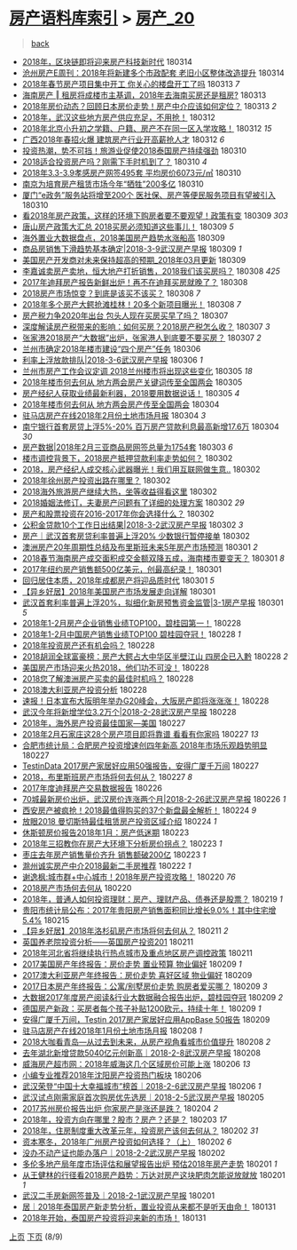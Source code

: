 [房产语料库索引](../../README.md)  > [房产_20](房产_20.md)
====
> [back](../README.md)

- [2018年，区块链即将迎来房产科技新时代](http://jkwz.applinzi.com/ittc/7080270776463000582.html#2018%E5%B9%B4%EF%BC%8C%E5%8C%BA%E5%9D%97%E9%93%BE%E5%8D%B3%E5%B0%86%E8%BF%8E%E6%9D%A5%E6%88%BF%E4%BA%A7%E7%A7%91%E6%8A%80%E6%96%B0%E6%97%B6%E4%BB%A3) 180314  
- [沧州房产E周刊：2018年将新建多个市政配套 老旧小区整体改造提升](http://jkwz.applinzi.com/ittc/7080248177934730250.html#%E6%B2%A7%E5%B7%9E%E6%88%BF%E4%BA%A7E%E5%91%A8%E5%88%8A%EF%BC%9A2018%E5%B9%B4%E5%B0%86%E6%96%B0%E5%BB%BA%E5%A4%9A%E4%B8%AA%E5%B8%82%E6%94%BF%E9%85%8D%E5%A5%97+%E8%80%81%E6%97%A7%E5%B0%8F%E5%8C%BA%E6%95%B4%E4%BD%93%E6%94%B9%E9%80%A0%E6%8F%90%E5%8D%87) 180314  
- [2018年春节房产项目集中开工 你关心的楼盘开工了吗](http://jkwz.applinzi.com/ittc/7079991271148225542.html#2018%E5%B9%B4%E6%98%A5%E8%8A%82%E6%88%BF%E4%BA%A7%E9%A1%B9%E7%9B%AE%E9%9B%86%E4%B8%AD%E5%BC%80%E5%B7%A5+%E4%BD%A0%E5%85%B3%E5%BF%83%E7%9A%84%E6%A5%BC%E7%9B%98%E5%BC%80%E5%B7%A5%E4%BA%86%E5%90%97) 180313 *7* 
- [海南房产 ‖ 租房将成楼市主基调，2018年去海南买房还是租房?](http://jkwz.applinzi.com/ittc/7079972819318604807.html#%E6%B5%B7%E5%8D%97%E6%88%BF%E4%BA%A7+%E2%80%96+%E7%A7%9F%E6%88%BF%E5%B0%86%E6%88%90%E6%A5%BC%E5%B8%82%E4%B8%BB%E5%9F%BA%E8%B0%83%EF%BC%8C2018%E5%B9%B4%E5%8E%BB%E6%B5%B7%E5%8D%97%E4%B9%B0%E6%88%BF%E8%BF%98%E6%98%AF%E7%A7%9F%E6%88%BF%3F) 180313  
- [2018年房价动态？回顾日本房价走势！房产中介应该如何定位？](http://jkwz.applinzi.com/ittc/7079958170644775947.html#2018%E5%B9%B4%E6%88%BF%E4%BB%B7%E5%8A%A8%E6%80%81%EF%BC%9F%E5%9B%9E%E9%A1%BE%E6%97%A5%E6%9C%AC%E6%88%BF%E4%BB%B7%E8%B5%B0%E5%8A%BF%EF%BC%81%E6%88%BF%E4%BA%A7%E4%B8%AD%E4%BB%8B%E5%BA%94%E8%AF%A5%E5%A6%82%E4%BD%95%E5%AE%9A%E4%BD%8D%EF%BC%9F) 180313 *2* 
- [2018年，武汉这些地方房产供应充足，不用抢！](http://jkwz.applinzi.com/ittc/7079647149573014534.html#2018%E5%B9%B4%EF%BC%8C%E6%AD%A6%E6%B1%89%E8%BF%99%E4%BA%9B%E5%9C%B0%E6%96%B9%E6%88%BF%E4%BA%A7%E4%BE%9B%E5%BA%94%E5%85%85%E8%B6%B3%EF%BC%8C%E4%B8%8D%E7%94%A8%E6%8A%A2%EF%BC%81) 180312  
- [2018年北京小升初之学籍、户籍、房产不在同一区入学攻略！](http://jkwz.applinzi.com/ittc/7079582330014663691.html#2018%E5%B9%B4%E5%8C%97%E4%BA%AC%E5%B0%8F%E5%8D%87%E5%88%9D%E4%B9%8B%E5%AD%A6%E7%B1%8D%E3%80%81%E6%88%B7%E7%B1%8D%E3%80%81%E6%88%BF%E4%BA%A7%E4%B8%8D%E5%9C%A8%E5%90%8C%E4%B8%80%E5%8C%BA%E5%85%A5%E5%AD%A6%E6%94%BB%E7%95%A5%EF%BC%81) 180312 *15* 
- [广西2018年春招火爆 建筑房产行业开高薪抢人才](http://jkwz.applinzi.com/ittc/7079377902133314570.html#%E5%B9%BF%E8%A5%BF2018%E5%B9%B4%E6%98%A5%E6%8B%9B%E7%81%AB%E7%88%86+%E5%BB%BA%E7%AD%91%E6%88%BF%E4%BA%A7%E8%A1%8C%E4%B8%9A%E5%BC%80%E9%AB%98%E8%96%AA%E6%8A%A2%E4%BA%BA%E6%89%8D) 180312 *6* 
- [投资热潮，势不可挡！旅游业促使2018泰国房产持续强劲](http://jkwz.applinzi.com/ittc/7078853794509358087.html#%E6%8A%95%E8%B5%84%E7%83%AD%E6%BD%AE%EF%BC%8C%E5%8A%BF%E4%B8%8D%E5%8F%AF%E6%8C%A1%EF%BC%81%E6%97%85%E6%B8%B8%E4%B8%9A%E4%BF%83%E4%BD%BF2018%E6%B3%B0%E5%9B%BD%E6%88%BF%E4%BA%A7%E6%8C%81%E7%BB%AD%E5%BC%BA%E5%8A%B2) 180310  
- [2018适合投资房产吗？刚需下手时机到了？](http://jkwz.applinzi.com/ittc/7078841932396889098.html#2018%E9%80%82%E5%90%88%E6%8A%95%E8%B5%84%E6%88%BF%E4%BA%A7%E5%90%97%EF%BC%9F%E5%88%9A%E9%9C%80%E4%B8%8B%E6%89%8B%E6%97%B6%E6%9C%BA%E5%88%B0%E4%BA%86%EF%BC%9F) 180310 *4* 
- [2018年3.3-3.9孝感房产网签495套 平均房价6073元/㎡](http://jkwz.applinzi.com/ittc/7078792399742829585.html#2018%E5%B9%B43.3-3.9%E5%AD%9D%E6%84%9F%E6%88%BF%E4%BA%A7%E7%BD%91%E7%AD%BE495%E5%A5%97+%E5%B9%B3%E5%9D%87%E6%88%BF%E4%BB%B76073%E5%85%83%2F%E3%8E%A1) 180310  
- [南京为培育房产租赁市场今年“牺牲”200多亿](http://jkwz.applinzi.com/ittc/7078782317546177552.html#%E5%8D%97%E4%BA%AC%E4%B8%BA%E5%9F%B9%E8%82%B2%E6%88%BF%E4%BA%A7%E7%A7%9F%E8%B5%81%E5%B8%82%E5%9C%BA%E4%BB%8A%E5%B9%B4%E2%80%9C%E7%89%BA%E7%89%B2%E2%80%9D200%E5%A4%9A%E4%BA%BF) 180310  
- [厦门“e政务”服务站将增至200个 医社保、房产等便民服务项目有望被引入](http://jkwz.applinzi.com/ittc/7078762526101996551.html#%E5%8E%A6%E9%97%A8%E2%80%9Ce%E6%94%BF%E5%8A%A1%E2%80%9D%E6%9C%8D%E5%8A%A1%E7%AB%99%E5%B0%86%E5%A2%9E%E8%87%B3200%E4%B8%AA+%E5%8C%BB%E7%A4%BE%E4%BF%9D%E3%80%81%E6%88%BF%E4%BA%A7%E7%AD%89%E4%BE%BF%E6%B0%91%E6%9C%8D%E5%8A%A1%E9%A1%B9%E7%9B%AE%E6%9C%89%E6%9C%9B%E8%A2%AB%E5%BC%95%E5%85%A5) 180310  
- [看2018年房产政策，这样的环境下购房者要不要观望！政策有变](http://jkwz.applinzi.com/ittc/7078569874362467338.html#%E7%9C%8B2018%E5%B9%B4%E6%88%BF%E4%BA%A7%E6%94%BF%E7%AD%96%EF%BC%8C%E8%BF%99%E6%A0%B7%E7%9A%84%E7%8E%AF%E5%A2%83%E4%B8%8B%E8%B4%AD%E6%88%BF%E8%80%85%E8%A6%81%E4%B8%8D%E8%A6%81%E8%A7%82%E6%9C%9B%EF%BC%81%E6%94%BF%E7%AD%96%E6%9C%89%E5%8F%98) 180309 *303* 
- [唐山房产政策大汇总 2018买房必须知道这些事儿！](http://jkwz.applinzi.com/ittc/7078469040366683153.html#%E5%94%90%E5%B1%B1%E6%88%BF%E4%BA%A7%E6%94%BF%E7%AD%96%E5%A4%A7%E6%B1%87%E6%80%BB+2018%E4%B9%B0%E6%88%BF%E5%BF%85%E9%A1%BB%E7%9F%A5%E9%81%93%E8%BF%99%E4%BA%9B%E4%BA%8B%E5%84%BF%EF%BC%81) 180309 *5* 
- [海外置业大数据盘点，2018美国房产趋势水涨船高](http://jkwz.applinzi.com/ittc/7078407615778653190.html#%E6%B5%B7%E5%A4%96%E7%BD%AE%E4%B8%9A%E5%A4%A7%E6%95%B0%E6%8D%AE%E7%9B%98%E7%82%B9%EF%BC%8C2018%E7%BE%8E%E5%9B%BD%E6%88%BF%E4%BA%A7%E8%B6%8B%E5%8A%BF%E6%B0%B4%E6%B6%A8%E8%88%B9%E9%AB%98) 180309  
- [商品房销售下滑趋势基本确定|2018-3-9武汉房产早报](http://jkwz.applinzi.com/ittc/7078390303457543174.html#%E5%95%86%E5%93%81%E6%88%BF%E9%94%80%E5%94%AE%E4%B8%8B%E6%BB%91%E8%B6%8B%E5%8A%BF%E5%9F%BA%E6%9C%AC%E7%A1%AE%E5%AE%9A%7C2018-3-9%E6%AD%A6%E6%B1%89%E6%88%BF%E4%BA%A7%E6%97%A9%E6%8A%A5) 180309 *1* 
- [美国房产开发商对未来保持超高的预期_2018年03月更新](http://jkwz.applinzi.com/ittc/7078262634636116999.html#%E7%BE%8E%E5%9B%BD%E6%88%BF%E4%BA%A7%E5%BC%80%E5%8F%91%E5%95%86%E5%AF%B9%E6%9C%AA%E6%9D%A5%E4%BF%9D%E6%8C%81%E8%B6%85%E9%AB%98%E7%9A%84%E9%A2%84%E6%9C%9F_2018%E5%B9%B403%E6%9C%88%E6%9B%B4%E6%96%B0) 180309  
- [李嘉诚卖房产卖地，恒大地产打折销售，2018我们该买房吗？](http://jkwz.applinzi.com/ittc/7078211660869534731.html#%E6%9D%8E%E5%98%89%E8%AF%9A%E5%8D%96%E6%88%BF%E4%BA%A7%E5%8D%96%E5%9C%B0%EF%BC%8C%E6%81%92%E5%A4%A7%E5%9C%B0%E4%BA%A7%E6%89%93%E6%8A%98%E9%94%80%E5%94%AE%EF%BC%8C2018%E6%88%91%E4%BB%AC%E8%AF%A5%E4%B9%B0%E6%88%BF%E5%90%97%EF%BC%9F) 180308 *425* 
- [2017年迪拜房产报告新鲜出炉！再不在迪拜买房就晚了？](http://jkwz.applinzi.com/ittc/7078166990013596689.html#2017%E5%B9%B4%E8%BF%AA%E6%8B%9C%E6%88%BF%E4%BA%A7%E6%8A%A5%E5%91%8A%E6%96%B0%E9%B2%9C%E5%87%BA%E7%82%89%EF%BC%81%E5%86%8D%E4%B8%8D%E5%9C%A8%E8%BF%AA%E6%8B%9C%E4%B9%B0%E6%88%BF%E5%B0%B1%E6%99%9A%E4%BA%86%EF%BC%9F) 180308  
- [2018房产市场惊变？到底是该买不该买？](http://jkwz.applinzi.com/ittc/7075933864122123274.html#2018%E6%88%BF%E4%BA%A7%E5%B8%82%E5%9C%BA%E6%83%8A%E5%8F%98%EF%BC%9F%E5%88%B0%E5%BA%95%E6%98%AF%E8%AF%A5%E4%B9%B0%E4%B8%8D%E8%AF%A5%E4%B9%B0%EF%BC%9F) 180308 *7* 
- [2018年多个房产大鳄抢滩桂林！20多个新项目曝光！](http://jkwz.applinzi.com/ittc/7078032718694974475.html#2018%E5%B9%B4%E5%A4%9A%E4%B8%AA%E6%88%BF%E4%BA%A7%E5%A4%A7%E9%B3%84%E6%8A%A2%E6%BB%A9%E6%A1%82%E6%9E%97%EF%BC%8120%E5%A4%9A%E4%B8%AA%E6%96%B0%E9%A1%B9%E7%9B%AE%E6%9B%9D%E5%85%89%EF%BC%81) 180308 *7* 
- [房产税力争2020年出台 包头人现在买房买早了吗？](http://jkwz.applinzi.com/ittc/7077853550590034960.html#%E6%88%BF%E4%BA%A7%E7%A8%8E%E5%8A%9B%E4%BA%892020%E5%B9%B4%E5%87%BA%E5%8F%B0+%E5%8C%85%E5%A4%B4%E4%BA%BA%E7%8E%B0%E5%9C%A8%E4%B9%B0%E6%88%BF%E4%B9%B0%E6%97%A9%E4%BA%86%E5%90%97%EF%BC%9F) 180307  
- [深度解读房产税带来的影响：如何买房？2018房产税怎么收？](http://jkwz.applinzi.com/ittc/7077754504064009232.html#%E6%B7%B1%E5%BA%A6%E8%A7%A3%E8%AF%BB%E6%88%BF%E4%BA%A7%E7%A8%8E%E5%B8%A6%E6%9D%A5%E7%9A%84%E5%BD%B1%E5%93%8D%EF%BC%9A%E5%A6%82%E4%BD%95%E4%B9%B0%E6%88%BF%EF%BC%9F2018%E6%88%BF%E4%BA%A7%E7%A8%8E%E6%80%8E%E4%B9%88%E6%94%B6%EF%BC%9F) 180307 *3* 
- [张家港2018房产“大数据”出炉，张家港人到底要不要买房？](http://jkwz.applinzi.com/ittc/7077690940804580368.html#%E5%BC%A0%E5%AE%B6%E6%B8%AF2018%E6%88%BF%E4%BA%A7%E2%80%9C%E5%A4%A7%E6%95%B0%E6%8D%AE%E2%80%9D%E5%87%BA%E7%82%89%EF%BC%8C%E5%BC%A0%E5%AE%B6%E6%B8%AF%E4%BA%BA%E5%88%B0%E5%BA%95%E8%A6%81%E4%B8%8D%E8%A6%81%E4%B9%B0%E6%88%BF%EF%BC%9F) 180307 *2* 
- [兰州市确定2018年楼市建设“四个房产”任务](http://jkwz.applinzi.com/ittc/7077286547403834378.html#%E5%85%B0%E5%B7%9E%E5%B8%82%E7%A1%AE%E5%AE%9A2018%E5%B9%B4%E6%A5%BC%E5%B8%82%E5%BB%BA%E8%AE%BE%E2%80%9C%E5%9B%9B%E4%B8%AA%E6%88%BF%E4%BA%A7%E2%80%9D%E4%BB%BB%E5%8A%A1) 180306  
- [利率上浮放款排队|2018-3-6武汉房产早报](http://jkwz.applinzi.com/ittc/7077275755732272138.html#%E5%88%A9%E7%8E%87%E4%B8%8A%E6%B5%AE%E6%94%BE%E6%AC%BE%E6%8E%92%E9%98%9F%7C2018-3-6%E6%AD%A6%E6%B1%89%E6%88%BF%E4%BA%A7%E6%97%A9%E6%8A%A5) 180306 *1* 
- [兰州市房产工作会议定调 2018兰州楼市将出现这些变化](http://jkwz.applinzi.com/ittc/7077132786362483729.html#%E5%85%B0%E5%B7%9E%E5%B8%82%E6%88%BF%E4%BA%A7%E5%B7%A5%E4%BD%9C%E4%BC%9A%E8%AE%AE%E5%AE%9A%E8%B0%83+2018%E5%85%B0%E5%B7%9E%E6%A5%BC%E5%B8%82%E5%B0%86%E5%87%BA%E7%8E%B0%E8%BF%99%E4%BA%9B%E5%8F%98%E5%8C%96) 180305 *18* 
- [2018年楼市何去何从 地方两会房产关键词传至全国两会](http://jkwz.applinzi.com/ittc/7077021601277412358.html#2018%E5%B9%B4%E6%A5%BC%E5%B8%82%E4%BD%95%E5%8E%BB%E4%BD%95%E4%BB%8E+%E5%9C%B0%E6%96%B9%E4%B8%A4%E4%BC%9A%E6%88%BF%E4%BA%A7%E5%85%B3%E9%94%AE%E8%AF%8D%E4%BC%A0%E8%87%B3%E5%85%A8%E5%9B%BD%E4%B8%A4%E4%BC%9A) 180305  
- [房产经纪人获取业绩最新利器，2018要用数据说话！](http://jkwz.applinzi.com/ittc/7076920347662484487.html#%E6%88%BF%E4%BA%A7%E7%BB%8F%E7%BA%AA%E4%BA%BA%E8%8E%B7%E5%8F%96%E4%B8%9A%E7%BB%A9%E6%9C%80%E6%96%B0%E5%88%A9%E5%99%A8%EF%BC%8C2018%E8%A6%81%E7%94%A8%E6%95%B0%E6%8D%AE%E8%AF%B4%E8%AF%9D%EF%BC%81) 180305 *4* 
- [2018年楼市何去何从 地方两会房产传至全国两会](http://jkwz.applinzi.com/ittc/7076716172429231114.html#2018%E5%B9%B4%E6%A5%BC%E5%B8%82%E4%BD%95%E5%8E%BB%E4%BD%95%E4%BB%8E+%E5%9C%B0%E6%96%B9%E4%B8%A4%E4%BC%9A%E6%88%BF%E4%BA%A7%E4%BC%A0%E8%87%B3%E5%85%A8%E5%9B%BD%E4%B8%A4%E4%BC%9A) 180304  
- [驻马店房产在线2018年2月份土地市场月报](http://jkwz.applinzi.com/ittc/7076678915676701703.html#%E9%A9%BB%E9%A9%AC%E5%BA%97%E6%88%BF%E4%BA%A7%E5%9C%A8%E7%BA%BF2018%E5%B9%B42%E6%9C%88%E4%BB%BD%E5%9C%9F%E5%9C%B0%E5%B8%82%E5%9C%BA%E6%9C%88%E6%8A%A5) 180304 *3* 
- [南宁银行首套房贷上浮5%-20% 百万房产贷款利息最高新增17.6万](http://jkwz.applinzi.com/ittc/7075937012714832913.html#%E5%8D%97%E5%AE%81%E9%93%B6%E8%A1%8C%E9%A6%96%E5%A5%97%E6%88%BF%E8%B4%B7%E4%B8%8A%E6%B5%AE5%25-20%25+%E7%99%BE%E4%B8%87%E6%88%BF%E4%BA%A7%E8%B4%B7%E6%AC%BE%E5%88%A9%E6%81%AF%E6%9C%80%E9%AB%98%E6%96%B0%E5%A2%9E17.6%E4%B8%87) 180304 *30* 
- [房产数据|2018年2月三亚商品房网签总量为1754套](http://jkwz.applinzi.com/ittc/7076303018314433546.html#%E6%88%BF%E4%BA%A7%E6%95%B0%E6%8D%AE%7C2018%E5%B9%B42%E6%9C%88%E4%B8%89%E4%BA%9A%E5%95%86%E5%93%81%E6%88%BF%E7%BD%91%E7%AD%BE%E6%80%BB%E9%87%8F%E4%B8%BA1754%E5%A5%97) 180303 *6* 
- [楼市调控背景下，2018房产抵押贷款利率走势如何？](http://jkwz.applinzi.com/ittc/7075909007569323025.html#%E6%A5%BC%E5%B8%82%E8%B0%83%E6%8E%A7%E8%83%8C%E6%99%AF%E4%B8%8B%EF%BC%8C2018%E6%88%BF%E4%BA%A7%E6%8A%B5%E6%8A%BC%E8%B4%B7%E6%AC%BE%E5%88%A9%E7%8E%87%E8%B5%B0%E5%8A%BF%E5%A6%82%E4%BD%95%EF%BC%9F) 180302  
- [2018，房产经纪人成交核心武器曝光！我们用互联网做生意..](http://jkwz.applinzi.com/ittc/7075900641967080459.html#2018%EF%BC%8C%E6%88%BF%E4%BA%A7%E7%BB%8F%E7%BA%AA%E4%BA%BA%E6%88%90%E4%BA%A4%E6%A0%B8%E5%BF%83%E6%AD%A6%E5%99%A8%E6%9B%9D%E5%85%89%EF%BC%81%E6%88%91%E4%BB%AC%E7%94%A8%E4%BA%92%E8%81%94%E7%BD%91%E5%81%9A%E7%94%9F%E6%84%8F..) 180302  
- [2018年徐州房产投资出路在哪里？](http://jkwz.applinzi.com/ittc/7075876538967131153.html#2018%E5%B9%B4%E5%BE%90%E5%B7%9E%E6%88%BF%E4%BA%A7%E6%8A%95%E8%B5%84%E5%87%BA%E8%B7%AF%E5%9C%A8%E5%93%AA%E9%87%8C%EF%BC%9F) 180302  
- [2018海外旅游房产继续大热，坐等收益得看这里](http://jkwz.applinzi.com/ittc/7075829779788203024.html#2018%E6%B5%B7%E5%A4%96%E6%97%85%E6%B8%B8%E6%88%BF%E4%BA%A7%E7%BB%A7%E7%BB%AD%E5%A4%A7%E7%83%AD%EF%BC%8C%E5%9D%90%E7%AD%89%E6%94%B6%E7%9B%8A%E5%BE%97%E7%9C%8B%E8%BF%99%E9%87%8C) 180302  
- [2018婚姻法修订，夫妻房产问题有了详细的处理方案](http://jkwz.applinzi.com/ittc/7075846116640031755.html#2018%E5%A9%9A%E5%A7%BB%E6%B3%95%E4%BF%AE%E8%AE%A2%EF%BC%8C%E5%A4%AB%E5%A6%BB%E6%88%BF%E4%BA%A7%E9%97%AE%E9%A2%98%E6%9C%89%E4%BA%86%E8%AF%A6%E7%BB%86%E7%9A%84%E5%A4%84%E7%90%86%E6%96%B9%E6%A1%88) 180302 *29* 
- [房产和股票投资在2016-2017年你会选择什么？](http://jkwz.applinzi.com/ittc/7075807184443409419.html#%E6%88%BF%E4%BA%A7%E5%92%8C%E8%82%A1%E7%A5%A8%E6%8A%95%E8%B5%84%E5%9C%A82016-2017%E5%B9%B4%E4%BD%A0%E4%BC%9A%E9%80%89%E6%8B%A9%E4%BB%80%E4%B9%88%EF%BC%9F) 180302  
- [公积金贷款10个工作日出结果|2018-3-2武汉房产早报](http://jkwz.applinzi.com/ittc/7075786584672961553.html#%E5%85%AC%E7%A7%AF%E9%87%91%E8%B4%B7%E6%AC%BE10%E4%B8%AA%E5%B7%A5%E4%BD%9C%E6%97%A5%E5%87%BA%E7%BB%93%E6%9E%9C%7C2018-3-2%E6%AD%A6%E6%B1%89%E6%88%BF%E4%BA%A7%E6%97%A9%E6%8A%A5) 180302 *3* 
- [房产｜武汉首套房贷利率普遍上浮20% 少数银行暂停接单](http://jkwz.applinzi.com/ittc/7075688868836017159.html#%E6%88%BF%E4%BA%A7%EF%BD%9C%E6%AD%A6%E6%B1%89%E9%A6%96%E5%A5%97%E6%88%BF%E8%B4%B7%E5%88%A9%E7%8E%87%E6%99%AE%E9%81%8D%E4%B8%8A%E6%B5%AE20%25+%E5%B0%91%E6%95%B0%E9%93%B6%E8%A1%8C%E6%9A%82%E5%81%9C%E6%8E%A5%E5%8D%95) 180302  
- [澳洲房产20年周期性总结及布里斯班未来5年房产市场预测](http://jkwz.applinzi.com/ittc/7075519083229742096.html#%E6%BE%B3%E6%B4%B2%E6%88%BF%E4%BA%A720%E5%B9%B4%E5%91%A8%E6%9C%9F%E6%80%A7%E6%80%BB%E7%BB%93%E5%8F%8A%E5%B8%83%E9%87%8C%E6%96%AF%E7%8F%AD%E6%9C%AA%E6%9D%A55%E5%B9%B4%E6%88%BF%E4%BA%A7%E5%B8%82%E5%9C%BA%E9%A2%84%E6%B5%8B) 180301 *2* 
- [2018春节海南房产成交面积成交金额双降五成，海南楼市要变天？](http://jkwz.applinzi.com/ittc/7075476055479813131.html#2018%E6%98%A5%E8%8A%82%E6%B5%B7%E5%8D%97%E6%88%BF%E4%BA%A7%E6%88%90%E4%BA%A4%E9%9D%A2%E7%A7%AF%E6%88%90%E4%BA%A4%E9%87%91%E9%A2%9D%E5%8F%8C%E9%99%8D%E4%BA%94%E6%88%90%EF%BC%8C%E6%B5%B7%E5%8D%97%E6%A5%BC%E5%B8%82%E8%A6%81%E5%8F%98%E5%A4%A9%EF%BC%9F) 180301 *8* 
- [2017年纽约房产销售额500亿美元，创最高纪录！](http://jkwz.applinzi.com/ittc/7075447692681806855.html#2017%E5%B9%B4%E7%BA%BD%E7%BA%A6%E6%88%BF%E4%BA%A7%E9%94%80%E5%94%AE%E9%A2%9D500%E4%BA%BF%E7%BE%8E%E5%85%83%EF%BC%8C%E5%88%9B%E6%9C%80%E9%AB%98%E7%BA%AA%E5%BD%95%EF%BC%81) 180301  
- [回归居住本质，2018年成都房产将迎品质时代](http://jkwz.applinzi.com/ittc/7075441920530973706.html#%E5%9B%9E%E5%BD%92%E5%B1%85%E4%BD%8F%E6%9C%AC%E8%B4%A8%EF%BC%8C2018%E5%B9%B4%E6%88%90%E9%83%BD%E6%88%BF%E4%BA%A7%E5%B0%86%E8%BF%8E%E5%93%81%E8%B4%A8%E6%97%B6%E4%BB%A3) 180301 *5* 
- [【异乡好居】2018年美国房产市场发展走向详解](http://jkwz.applinzi.com/ittc/7075441345160545296.html#%E3%80%90%E5%BC%82%E4%B9%A1%E5%A5%BD%E5%B1%85%E3%80%912018%E5%B9%B4%E7%BE%8E%E5%9B%BD%E6%88%BF%E4%BA%A7%E5%B8%82%E5%9C%BA%E5%8F%91%E5%B1%95%E8%B5%B0%E5%90%91%E8%AF%A6%E8%A7%A3) 180301  
- [武汉首套利率普遍上浮20%，拟细化新房预售资金监管|3-1房产早报](http://jkwz.applinzi.com/ittc/7075418327151543302.html#%E6%AD%A6%E6%B1%89%E9%A6%96%E5%A5%97%E5%88%A9%E7%8E%87%E6%99%AE%E9%81%8D%E4%B8%8A%E6%B5%AE20%25%EF%BC%8C%E6%8B%9F%E7%BB%86%E5%8C%96%E6%96%B0%E6%88%BF%E9%A2%84%E5%94%AE%E8%B5%84%E9%87%91%E7%9B%91%E7%AE%A1%7C3-1%E6%88%BF%E4%BA%A7%E6%97%A9%E6%8A%A5) 180301 *5* 
- [2018年1-2月房产企业销售业绩TOP100，碧桂园第一！](http://jkwz.applinzi.com/ittc/7075182894018724880.html#2018%E5%B9%B41-2%E6%9C%88%E6%88%BF%E4%BA%A7%E4%BC%81%E4%B8%9A%E9%94%80%E5%94%AE%E4%B8%9A%E7%BB%A9TOP100%EF%BC%8C%E7%A2%A7%E6%A1%82%E5%9B%AD%E7%AC%AC%E4%B8%80%EF%BC%81) 180228  
- [2018年1-2月中国房产销售业绩TOP100 碧桂园夺冠！](http://jkwz.applinzi.com/ittc/7075182894169719814.html#2018%E5%B9%B41-2%E6%9C%88%E4%B8%AD%E5%9B%BD%E6%88%BF%E4%BA%A7%E9%94%80%E5%94%AE%E4%B8%9A%E7%BB%A9TOP100+%E7%A2%A7%E6%A1%82%E5%9B%AD%E5%A4%BA%E5%86%A0%EF%BC%81) 180228 *1* 
- [2018年投资房产还有机会吗？](http://jkwz.applinzi.com/ittc/7075178328309105671.html#2018%E5%B9%B4%E6%8A%95%E8%B5%84%E6%88%BF%E4%BA%A7%E8%BF%98%E6%9C%89%E6%9C%BA%E4%BC%9A%E5%90%97%EF%BC%9F) 180228  
- [2018胡润全球富豪榜：房产大鳄占大中华区半壁江山 四房企已入黔](http://jkwz.applinzi.com/ittc/7075175491416097798.html#2018%E8%83%A1%E6%B6%A6%E5%85%A8%E7%90%83%E5%AF%8C%E8%B1%AA%E6%A6%9C%EF%BC%9A%E6%88%BF%E4%BA%A7%E5%A4%A7%E9%B3%84%E5%8D%A0%E5%A4%A7%E4%B8%AD%E5%8D%8E%E5%8C%BA%E5%8D%8A%E5%A3%81%E6%B1%9F%E5%B1%B1+%E5%9B%9B%E6%88%BF%E4%BC%81%E5%B7%B2%E5%85%A5%E9%BB%94) 180228 *2* 
- [美国房产市场迎来火热2018，他们功不可没！](http://jkwz.applinzi.com/ittc/7075161272226415622.html#%E7%BE%8E%E5%9B%BD%E6%88%BF%E4%BA%A7%E5%B8%82%E5%9C%BA%E8%BF%8E%E6%9D%A5%E7%81%AB%E7%83%AD2018%EF%BC%8C%E4%BB%96%E4%BB%AC%E5%8A%9F%E4%B8%8D%E5%8F%AF%E6%B2%A1%EF%BC%81) 180228  
- [2018您了解澳洲房产买卖的最佳时机吗？](http://jkwz.applinzi.com/ittc/7075082393075844102.html#2018%E6%82%A8%E4%BA%86%E8%A7%A3%E6%BE%B3%E6%B4%B2%E6%88%BF%E4%BA%A7%E4%B9%B0%E5%8D%96%E7%9A%84%E6%9C%80%E4%BD%B3%E6%97%B6%E6%9C%BA%E5%90%97%EF%BC%9F) 180228  
- [2018澳大利亚房产投资分析](http://jkwz.applinzi.com/ittc/7075077715961316359.html#2018%E6%BE%B3%E5%A4%A7%E5%88%A9%E4%BA%9A%E6%88%BF%E4%BA%A7%E6%8A%95%E8%B5%84%E5%88%86%E6%9E%90) 180228  
- [速报！日本宣布大阪明年举办G20峰会，大阪房产即将涨涨涨！](http://jkwz.applinzi.com/ittc/7075067806469325834.html#%E9%80%9F%E6%8A%A5%EF%BC%81%E6%97%A5%E6%9C%AC%E5%AE%A3%E5%B8%83%E5%A4%A7%E9%98%AA%E6%98%8E%E5%B9%B4%E4%B8%BE%E5%8A%9EG20%E5%B3%B0%E4%BC%9A%EF%BC%8C%E5%A4%A7%E9%98%AA%E6%88%BF%E4%BA%A7%E5%8D%B3%E5%B0%86%E6%B6%A8%E6%B6%A8%E6%B6%A8%EF%BC%81) 180228  
- [武汉今年将新增学位3.2万个|2018-2-28武汉房产早报](http://jkwz.applinzi.com/ittc/7075049872061629446.html#%E6%AD%A6%E6%B1%89%E4%BB%8A%E5%B9%B4%E5%B0%86%E6%96%B0%E5%A2%9E%E5%AD%A6%E4%BD%8D3.2%E4%B8%87%E4%B8%AA%7C2018-2-28%E6%AD%A6%E6%B1%89%E6%88%BF%E4%BA%A7%E6%97%A9%E6%8A%A5) 180228  
- [2018年，海外房产投资最佳国家—美国](http://jkwz.applinzi.com/ittc/7074796533721859078.html#2018%E5%B9%B4%EF%BC%8C%E6%B5%B7%E5%A4%96%E6%88%BF%E4%BA%A7%E6%8A%95%E8%B5%84%E6%9C%80%E4%BD%B3%E5%9B%BD%E5%AE%B6%E2%80%94%E7%BE%8E%E5%9B%BD) 180227  
- [2018年2月石家庄这28个房产项目即将靠谱 看看有你家吗](http://jkwz.applinzi.com/ittc/7074772233539290122.html#2018%E5%B9%B42%E6%9C%88%E7%9F%B3%E5%AE%B6%E5%BA%84%E8%BF%9928%E4%B8%AA%E6%88%BF%E4%BA%A7%E9%A1%B9%E7%9B%AE%E5%8D%B3%E5%B0%86%E9%9D%A0%E8%B0%B1+%E7%9C%8B%E7%9C%8B%E6%9C%89%E4%BD%A0%E5%AE%B6%E5%90%97) 180227 *13* 
- [合肥市统计局：合肥房产投资增速创四年新高 2018年市场乐观趋势明显](http://jkwz.applinzi.com/ittc/7074753519234319377.html#%E5%90%88%E8%82%A5%E5%B8%82%E7%BB%9F%E8%AE%A1%E5%B1%80%EF%BC%9A%E5%90%88%E8%82%A5%E6%88%BF%E4%BA%A7%E6%8A%95%E8%B5%84%E5%A2%9E%E9%80%9F%E5%88%9B%E5%9B%9B%E5%B9%B4%E6%96%B0%E9%AB%98+2018%E5%B9%B4%E5%B8%82%E5%9C%BA%E4%B9%90%E8%A7%82%E8%B6%8B%E5%8A%BF%E6%98%8E%E6%98%BE) 180227  
- [TestinData 2017房产家居好应用50强报告，安得广厦千万间](http://jkwz.applinzi.com/ittc/7074750681938658311.html#TestinData+2017%E6%88%BF%E4%BA%A7%E5%AE%B6%E5%B1%85%E5%A5%BD%E5%BA%94%E7%94%A850%E5%BC%BA%E6%8A%A5%E5%91%8A%EF%BC%8C%E5%AE%89%E5%BE%97%E5%B9%BF%E5%8E%A6%E5%8D%83%E4%B8%87%E9%97%B4) 180227  
- [2018，布里斯班房产市场将何去何从？](http://jkwz.applinzi.com/ittc/7074713417078539270.html#2018%EF%BC%8C%E5%B8%83%E9%87%8C%E6%96%AF%E7%8F%AD%E6%88%BF%E4%BA%A7%E5%B8%82%E5%9C%BA%E5%B0%86%E4%BD%95%E5%8E%BB%E4%BD%95%E4%BB%8E%EF%BC%9F) 180227 *8* 
- [2017年度迪拜房产交易数据报告](http://jkwz.applinzi.com/ittc/7074423794955715601.html#2017%E5%B9%B4%E5%BA%A6%E8%BF%AA%E6%8B%9C%E6%88%BF%E4%BA%A7%E4%BA%A4%E6%98%93%E6%95%B0%E6%8D%AE%E6%8A%A5%E5%91%8A) 180226  
- [70城最新房价出炉，武汉房价连涨两个月|2018-2-26武汉房产早报](http://jkwz.applinzi.com/ittc/7074312289631339537.html#70%E5%9F%8E%E6%9C%80%E6%96%B0%E6%88%BF%E4%BB%B7%E5%87%BA%E7%82%89%EF%BC%8C%E6%AD%A6%E6%B1%89%E6%88%BF%E4%BB%B7%E8%BF%9E%E6%B6%A8%E4%B8%A4%E4%B8%AA%E6%9C%88%7C2018-2-26%E6%AD%A6%E6%B1%89%E6%88%BF%E4%BA%A7%E6%97%A9%E6%8A%A5) 180226 *1* 
- [西安房产被疯抢！2018最值得购买的37个新盘最全解析！](http://jkwz.applinzi.com/ittc/7073706895582168081.html#%E8%A5%BF%E5%AE%89%E6%88%BF%E4%BA%A7%E8%A2%AB%E7%96%AF%E6%8A%A2%EF%BC%812018%E6%9C%80%E5%80%BC%E5%BE%97%E8%B4%AD%E4%B9%B0%E7%9A%8437%E4%B8%AA%E6%96%B0%E7%9B%98%E6%9C%80%E5%85%A8%E8%A7%A3%E6%9E%90%EF%BC%81) 180224 *9* 
- [放眼2018 曼切斯特最佳租赁房产投资区域介绍](http://jkwz.applinzi.com/ittc/7073621121851458570.html#%E6%94%BE%E7%9C%BC2018+%E6%9B%BC%E5%88%87%E6%96%AF%E7%89%B9%E6%9C%80%E4%BD%B3%E7%A7%9F%E8%B5%81%E6%88%BF%E4%BA%A7%E6%8A%95%E8%B5%84%E5%8C%BA%E5%9F%9F%E4%BB%8B%E7%BB%8D) 180224 *1* 
- [休斯顿房价报告2018年1月：房产低迷期](http://jkwz.applinzi.com/ittc/7073306186118333447.html#%E4%BC%91%E6%96%AF%E9%A1%BF%E6%88%BF%E4%BB%B7%E6%8A%A5%E5%91%8A2018%E5%B9%B41%E6%9C%88%EF%BC%9A%E6%88%BF%E4%BA%A7%E4%BD%8E%E8%BF%B7%E6%9C%9F) 180223  
- [2018年三招教你在房产大环境下分析房价拐点？](http://jkwz.applinzi.com/ittc/7073239216450700295.html#2018%E5%B9%B4%E4%B8%89%E6%8B%9B%E6%95%99%E4%BD%A0%E5%9C%A8%E6%88%BF%E4%BA%A7%E5%A4%A7%E7%8E%AF%E5%A2%83%E4%B8%8B%E5%88%86%E6%9E%90%E6%88%BF%E4%BB%B7%E6%8B%90%E7%82%B9%EF%BC%9F) 180223 *1* 
- [枣庄去年房产销售量价齐升 销售额破200亿](http://jkwz.applinzi.com/ittc/7073234201220744203.html#%E6%9E%A3%E5%BA%84%E5%8E%BB%E5%B9%B4%E6%88%BF%E4%BA%A7%E9%94%80%E5%94%AE%E9%87%8F%E4%BB%B7%E9%BD%90%E5%8D%87+%E9%94%80%E5%94%AE%E9%A2%9D%E7%A0%B4200%E4%BA%BF) 180223 *1* 
- [滁州诚实房产中介2018最新二手房推荐](http://jkwz.applinzi.com/ittc/7072966462447027216.html#%E6%BB%81%E5%B7%9E%E8%AF%9A%E5%AE%9E%E6%88%BF%E4%BA%A7%E4%B8%AD%E4%BB%8B2018%E6%9C%80%E6%96%B0%E4%BA%8C%E6%89%8B%E6%88%BF%E6%8E%A8%E8%8D%90) 180222 *1* 
- [谢逸枫:城市群+中心城市！2018年房产投资攻略！](http://jkwz.applinzi.com/ittc/7072256396400002065.html#%E8%B0%A2%E9%80%B8%E6%9E%AB%3A%E5%9F%8E%E5%B8%82%E7%BE%A4%2B%E4%B8%AD%E5%BF%83%E5%9F%8E%E5%B8%82%EF%BC%812018%E5%B9%B4%E6%88%BF%E4%BA%A7%E6%8A%95%E8%B5%84%E6%94%BB%E7%95%A5%EF%BC%81) 180220 *76* 
- [2018房产市场何去何从](http://jkwz.applinzi.com/ittc/7072085864195032081.html#2018%E6%88%BF%E4%BA%A7%E5%B8%82%E5%9C%BA%E4%BD%95%E5%8E%BB%E4%BD%95%E4%BB%8E) 180220  
- [2018年，普通人如何投资理财：房产、理财产品、债券还是股票？](http://jkwz.applinzi.com/ittc/7070974478069007366.html#2018%E5%B9%B4%EF%BC%8C%E6%99%AE%E9%80%9A%E4%BA%BA%E5%A6%82%E4%BD%95%E6%8A%95%E8%B5%84%E7%90%86%E8%B4%A2%EF%BC%9A%E6%88%BF%E4%BA%A7%E3%80%81%E7%90%86%E8%B4%A2%E4%BA%A7%E5%93%81%E3%80%81%E5%80%BA%E5%88%B8%E8%BF%98%E6%98%AF%E8%82%A1%E7%A5%A8%EF%BC%9F) 180219 *1* 
- [贵阳市统计局公布：2017年贵阳房产销售面积同比增长9.0%！其中住宅增5.4%](http://jkwz.applinzi.com/ittc/7070256087716856842.html#%E8%B4%B5%E9%98%B3%E5%B8%82%E7%BB%9F%E8%AE%A1%E5%B1%80%E5%85%AC%E5%B8%83%EF%BC%9A2017%E5%B9%B4%E8%B4%B5%E9%98%B3%E6%88%BF%E4%BA%A7%E9%94%80%E5%94%AE%E9%9D%A2%E7%A7%AF%E5%90%8C%E6%AF%94%E5%A2%9E%E9%95%BF9.0%25%EF%BC%81%E5%85%B6%E4%B8%AD%E4%BD%8F%E5%AE%85%E5%A2%9E5.4%25) 180215  
- [【异乡好居】2018年洛杉矶房产市场将何去何从？](http://jkwz.applinzi.com/ittc/7068859518044079120.html#%E3%80%90%E5%BC%82%E4%B9%A1%E5%A5%BD%E5%B1%85%E3%80%912018%E5%B9%B4%E6%B4%9B%E6%9D%89%E7%9F%B6%E6%88%BF%E4%BA%A7%E5%B8%82%E5%9C%BA%E5%B0%86%E4%BD%95%E5%8E%BB%E4%BD%95%E4%BB%8E%EF%BC%9F) 180211 *2* 
- [英国养老院投资分析——英国房产投资201](http://jkwz.applinzi.com/ittc/7068834941255549963.html#%E8%8B%B1%E5%9B%BD%E5%85%BB%E8%80%81%E9%99%A2%E6%8A%95%E8%B5%84%E5%88%86%E6%9E%90%E2%80%94%E2%80%94%E8%8B%B1%E5%9B%BD%E6%88%BF%E4%BA%A7%E6%8A%95%E8%B5%84201) 180211  
- [2018年河北省将继续执行热点城市及重点地区房产调控政策](http://jkwz.applinzi.com/ittc/7068799891386401809.html#2018%E5%B9%B4%E6%B2%B3%E5%8C%97%E7%9C%81%E5%B0%86%E7%BB%A7%E7%BB%AD%E6%89%A7%E8%A1%8C%E7%83%AD%E7%82%B9%E5%9F%8E%E5%B8%82%E5%8F%8A%E9%87%8D%E7%82%B9%E5%9C%B0%E5%8C%BA%E6%88%BF%E4%BA%A7%E8%B0%83%E6%8E%A7%E6%94%BF%E7%AD%96) 180211  
- [2017美国房产年终报告：房价走势 置业预算 物业偏好](http://jkwz.applinzi.com/ittc/7068139169778238474.html#2017%E7%BE%8E%E5%9B%BD%E6%88%BF%E4%BA%A7%E5%B9%B4%E7%BB%88%E6%8A%A5%E5%91%8A%EF%BC%9A%E6%88%BF%E4%BB%B7%E8%B5%B0%E5%8A%BF+%E7%BD%AE%E4%B8%9A%E9%A2%84%E7%AE%97+%E7%89%A9%E4%B8%9A%E5%81%8F%E5%A5%BD) 180209 *1* 
- [2017澳大利亚房产年终报告：房价走势 喜好区域 物业偏好](http://jkwz.applinzi.com/ittc/7068139148592808970.html#2017%E6%BE%B3%E5%A4%A7%E5%88%A9%E4%BA%9A%E6%88%BF%E4%BA%A7%E5%B9%B4%E7%BB%88%E6%8A%A5%E5%91%8A%EF%BC%9A%E6%88%BF%E4%BB%B7%E8%B5%B0%E5%8A%BF+%E5%96%9C%E5%A5%BD%E5%8C%BA%E5%9F%9F+%E7%89%A9%E4%B8%9A%E5%81%8F%E5%A5%BD) 180209  
- [2017日本房产年终报告：公寓/别墅房价走势 购房者爱买哪？](http://jkwz.applinzi.com/ittc/7068139133795304465.html#2017%E6%97%A5%E6%9C%AC%E6%88%BF%E4%BA%A7%E5%B9%B4%E7%BB%88%E6%8A%A5%E5%91%8A%EF%BC%9A%E5%85%AC%E5%AF%93%2F%E5%88%AB%E5%A2%85%E6%88%BF%E4%BB%B7%E8%B5%B0%E5%8A%BF+%E8%B4%AD%E6%88%BF%E8%80%85%E7%88%B1%E4%B9%B0%E5%93%AA%EF%BC%9F) 180209 *3* 
- [大数据2017年度房产阅读&amp;行业大数据融合报告出炉，碧桂园夺冠](http://jkwz.applinzi.com/ittc/7068038651483522055.html#%E5%A4%A7%E6%95%B0%E6%8D%AE2017%E5%B9%B4%E5%BA%A6%E6%88%BF%E4%BA%A7%E9%98%85%E8%AF%BB%26amp%3B%E8%A1%8C%E4%B8%9A%E5%A4%A7%E6%95%B0%E6%8D%AE%E8%9E%8D%E5%90%88%E6%8A%A5%E5%91%8A%E5%87%BA%E7%82%89%EF%BC%8C%E7%A2%A7%E6%A1%82%E5%9B%AD%E5%A4%BA%E5%86%A0) 180209 *2* 
- [德国房产新政：买房者每个孩子补贴1200欧元，持续十年！](http://jkwz.applinzi.com/ittc/7068015567435203590.html#%E5%BE%B7%E5%9B%BD%E6%88%BF%E4%BA%A7%E6%96%B0%E6%94%BF%EF%BC%9A%E4%B9%B0%E6%88%BF%E8%80%85%E6%AF%8F%E4%B8%AA%E5%AD%A9%E5%AD%90%E8%A1%A5%E8%B4%B41200%E6%AC%A7%E5%85%83%EF%BC%8C%E6%8C%81%E7%BB%AD%E5%8D%81%E5%B9%B4%EF%BC%81) 180209 *1* 
- [安得广厦千万间，Testin 2017房产家居好应用AppBase 50报告](http://jkwz.applinzi.com/ittc/7068005823106515978.html#%E5%AE%89%E5%BE%97%E5%B9%BF%E5%8E%A6%E5%8D%83%E4%B8%87%E9%97%B4%EF%BC%8CTestin+2017%E6%88%BF%E4%BA%A7%E5%AE%B6%E5%B1%85%E5%A5%BD%E5%BA%94%E7%94%A8AppBase+50%E6%8A%A5%E5%91%8A) 180209  
- [驻马店房产在线2018年1月份土地市场月报](http://jkwz.applinzi.com/ittc/7067766052178363402.html#%E9%A9%BB%E9%A9%AC%E5%BA%97%E6%88%BF%E4%BA%A7%E5%9C%A8%E7%BA%BF2018%E5%B9%B41%E6%9C%88%E4%BB%BD%E5%9C%9F%E5%9C%B0%E5%B8%82%E5%9C%BA%E6%9C%88%E6%8A%A5) 180208 *1* 
- [2018大咖看青岛—从过去到未来，从房产视角看城市价值提升](http://jkwz.applinzi.com/ittc/7067641921558545424.html#2018%E5%A4%A7%E5%92%96%E7%9C%8B%E9%9D%92%E5%B2%9B%E2%80%94%E4%BB%8E%E8%BF%87%E5%8E%BB%E5%88%B0%E6%9C%AA%E6%9D%A5%EF%BC%8C%E4%BB%8E%E6%88%BF%E4%BA%A7%E8%A7%86%E8%A7%92%E7%9C%8B%E5%9F%8E%E5%B8%82%E4%BB%B7%E5%80%BC%E6%8F%90%E5%8D%87) 180208 *2* 
- [去年湖北新增贷款5040亿元创新高｜2018-2-8武汉房产早报](http://jkwz.applinzi.com/ittc/7067622585859064842.html#%E5%8E%BB%E5%B9%B4%E6%B9%96%E5%8C%97%E6%96%B0%E5%A2%9E%E8%B4%B7%E6%AC%BE5040%E4%BA%BF%E5%85%83%E5%88%9B%E6%96%B0%E9%AB%98%EF%BD%9C2018-2-8%E6%AD%A6%E6%B1%89%E6%88%BF%E4%BA%A7%E6%97%A9%E6%8A%A5) 180208  
- [威海房产超市网：2018年威海这几个区域房价可能上涨](http://jkwz.applinzi.com/ittc/7066910932049855499.html#%E5%A8%81%E6%B5%B7%E6%88%BF%E4%BA%A7%E8%B6%85%E5%B8%82%E7%BD%91%EF%BC%9A2018%E5%B9%B4%E5%A8%81%E6%B5%B7%E8%BF%99%E5%87%A0%E4%B8%AA%E5%8C%BA%E5%9F%9F%E6%88%BF%E4%BB%B7%E5%8F%AF%E8%83%BD%E4%B8%8A%E6%B6%A8) 180206 *13* 
- [小编专业推荐2018年沈阳房产投资热门板块](http://jkwz.applinzi.com/ittc/7066904995742352400.html#%E5%B0%8F%E7%BC%96%E4%B8%93%E4%B8%9A%E6%8E%A8%E8%8D%902018%E5%B9%B4%E6%B2%88%E9%98%B3%E6%88%BF%E4%BA%A7%E6%8A%95%E8%B5%84%E7%83%AD%E9%97%A8%E6%9D%BF%E5%9D%97) 180206  
- [武汉荣登“中国十大幸福城市”榜首｜2018-2-6武汉房产早报](http://jkwz.applinzi.com/ittc/7066884807458292746.html#%E6%AD%A6%E6%B1%89%E8%8D%A3%E7%99%BB%E2%80%9C%E4%B8%AD%E5%9B%BD%E5%8D%81%E5%A4%A7%E5%B9%B8%E7%A6%8F%E5%9F%8E%E5%B8%82%E2%80%9D%E6%A6%9C%E9%A6%96%EF%BD%9C2018-2-6%E6%AD%A6%E6%B1%89%E6%88%BF%E4%BA%A7%E6%97%A9%E6%8A%A5) 180206 *1* 
- [武汉试点刚需家庭首次购房优先选房｜2018-2-5武汉房产早报](http://jkwz.applinzi.com/ittc/7066514839562617867.html#%E6%AD%A6%E6%B1%89%E8%AF%95%E7%82%B9%E5%88%9A%E9%9C%80%E5%AE%B6%E5%BA%AD%E9%A6%96%E6%AC%A1%E8%B4%AD%E6%88%BF%E4%BC%98%E5%85%88%E9%80%89%E6%88%BF%EF%BD%9C2018-2-5%E6%AD%A6%E6%B1%89%E6%88%BF%E4%BA%A7%E6%97%A9%E6%8A%A5) 180205  
- [2017苏州房价报告出炉 你家房产是涨还是跌？](http://jkwz.applinzi.com/ittc/7066133875145573392.html#2017%E8%8B%8F%E5%B7%9E%E6%88%BF%E4%BB%B7%E6%8A%A5%E5%91%8A%E5%87%BA%E7%82%89+%E4%BD%A0%E5%AE%B6%E6%88%BF%E4%BA%A7%E6%98%AF%E6%B6%A8%E8%BF%98%E6%98%AF%E8%B7%8C%EF%BC%9F) 180204 *2* 
- [2018年，投资方向在哪里？股市？房产？还是？](http://jkwz.applinzi.com/ittc/7065858585513165841.html#2018%E5%B9%B4%EF%BC%8C%E6%8A%95%E8%B5%84%E6%96%B9%E5%90%91%E5%9C%A8%E5%93%AA%E9%87%8C%EF%BC%9F%E8%82%A1%E5%B8%82%EF%BC%9F%E6%88%BF%E4%BA%A7%EF%BC%9F%E8%BF%98%E6%98%AF%EF%BC%9F) 180203 *17* 
- [2018年，住房制度重大改革元年，投资房产该何去何从？](http://jkwz.applinzi.com/ittc/7065494522358662154.html#2018%E5%B9%B4%EF%BC%8C%E4%BD%8F%E6%88%BF%E5%88%B6%E5%BA%A6%E9%87%8D%E5%A4%A7%E6%94%B9%E9%9D%A9%E5%85%83%E5%B9%B4%EF%BC%8C%E6%8A%95%E8%B5%84%E6%88%BF%E4%BA%A7%E8%AF%A5%E4%BD%95%E5%8E%BB%E4%BD%95%E4%BB%8E%EF%BC%9F) 180202 *31* 
- [资本寒冬，2018年广州房产投资如何选择？（上）](http://jkwz.applinzi.com/ittc/7065402089511846928.html#%E8%B5%84%E6%9C%AC%E5%AF%92%E5%86%AC%EF%BC%8C2018%E5%B9%B4%E5%B9%BF%E5%B7%9E%E6%88%BF%E4%BA%A7%E6%8A%95%E8%B5%84%E5%A6%82%E4%BD%95%E9%80%89%E6%8B%A9%EF%BC%9F%EF%BC%88%E4%B8%8A%EF%BC%89) 180202 *6* 
- [没办不动产证也能办落户｜2018-2-2武汉房产早报](http://jkwz.applinzi.com/ittc/7065400970307961866.html#%E6%B2%A1%E5%8A%9E%E4%B8%8D%E5%8A%A8%E4%BA%A7%E8%AF%81%E4%B9%9F%E8%83%BD%E5%8A%9E%E8%90%BD%E6%88%B7%EF%BD%9C2018-2-2%E6%AD%A6%E6%B1%89%E6%88%BF%E4%BA%A7%E6%97%A9%E6%8A%A5) 180202  
- [多伦多地产局年度市场评估和展望报告出炉 预估2018年房产走势](http://jkwz.applinzi.com/ittc/7065158774619112465.html#%E5%A4%9A%E4%BC%A6%E5%A4%9A%E5%9C%B0%E4%BA%A7%E5%B1%80%E5%B9%B4%E5%BA%A6%E5%B8%82%E5%9C%BA%E8%AF%84%E4%BC%B0%E5%92%8C%E5%B1%95%E6%9C%9B%E6%8A%A5%E5%91%8A%E5%87%BA%E7%82%89+%E9%A2%84%E4%BC%B02018%E5%B9%B4%E6%88%BF%E4%BA%A7%E8%B5%B0%E5%8A%BF) 180201 *1* 
- [从王健林的行径看2018房产趋势：万达对房产这块肥肉怎能说放就放](http://jkwz.applinzi.com/ittc/7065057877520024592.html#%E4%BB%8E%E7%8E%8B%E5%81%A5%E6%9E%97%E7%9A%84%E8%A1%8C%E5%BE%84%E7%9C%8B2018%E6%88%BF%E4%BA%A7%E8%B6%8B%E5%8A%BF%EF%BC%9A%E4%B8%87%E8%BE%BE%E5%AF%B9%E6%88%BF%E4%BA%A7%E8%BF%99%E5%9D%97%E8%82%A5%E8%82%89%E6%80%8E%E8%83%BD%E8%AF%B4%E6%94%BE%E5%B0%B1%E6%94%BE) 180201 *1* 
- [武汉二手房新网签普及｜2018-2-1武汉房产早报](http://jkwz.applinzi.com/ittc/7065024740408689681.html#%E6%AD%A6%E6%B1%89%E4%BA%8C%E6%89%8B%E6%88%BF%E6%96%B0%E7%BD%91%E7%AD%BE%E6%99%AE%E5%8F%8A%EF%BD%9C2018-2-1%E6%AD%A6%E6%B1%89%E6%88%BF%E4%BA%A7%E6%97%A9%E6%8A%A5) 180201  
- [居｜2018年泰国房产新走势分析，置业投资从来都不是听天由命！](http://jkwz.applinzi.com/ittc/7064773130956833802.html#%E5%B1%85%EF%BD%9C2018%E5%B9%B4%E6%B3%B0%E5%9B%BD%E6%88%BF%E4%BA%A7%E6%96%B0%E8%B5%B0%E5%8A%BF%E5%88%86%E6%9E%90%EF%BC%8C%E7%BD%AE%E4%B8%9A%E6%8A%95%E8%B5%84%E4%BB%8E%E6%9D%A5%E9%83%BD%E4%B8%8D%E6%98%AF%E5%90%AC%E5%A4%A9%E7%94%B1%E5%91%BD%EF%BC%81) 180131  
- [2018年开始，泰国房产投资将迎来新的市场！](http://jkwz.applinzi.com/ittc/7064668514462204938.html#2018%E5%B9%B4%E5%BC%80%E5%A7%8B%EF%BC%8C%E6%B3%B0%E5%9B%BD%E6%88%BF%E4%BA%A7%E6%8A%95%E8%B5%84%E5%B0%86%E8%BF%8E%E6%9D%A5%E6%96%B0%E7%9A%84%E5%B8%82%E5%9C%BA%EF%BC%81) 180131  


 [上页](房产_20.md) [下页](房产_207.md)          (8/9)